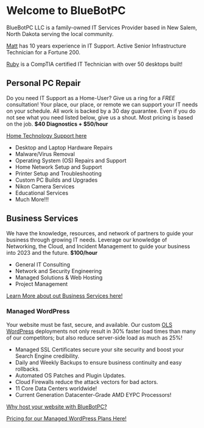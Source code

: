# Welcome to BlueBotPC

BlueBotPC LLC is a family-owned IT Services Provider based in New Salem, North Dakota serving the local community.

[Matt](https://www.mattfaulkner.net) has 10 years experience in IT Support. Active Senior Infrastructure Technician for a Fortune 200.

[Ruby](https://www.mattfaulkner.net/about/ruby/) is a CompTIA certified IT Technician with over 50 desktops built!

## Personal PC Repair

Do you need IT Support as a Home-User? Give us a ring for a _FREE_ consultation! Your place, our place, or remote we can support your IT needs on your schedule. All work is backed by a 30 day guarantee. Even if you do not see what you need listed below, give us a shout. Most pricing is based on the job. **$40 Diagnostics + $50/hour**

[Home Technology Support here](https://bluebotpc.github.io/pages/pc)

- Desktop and Laptop Hardware Repairs
- Malware/Virus Removal
- Operating System (OS) Repairs and Support
- Home Network Setup and Support
- Printer Setup and Troubleshooting
- Custom PC Builds and Upgrades
- Nikon Camera Services
- Educational Services
- Much More!!!

## Business Services

We have the knowledge, resources, and network of partners to guide your business through growing IT needs. Leverage our knowledge of Networking, the Cloud, and Incident Management to guide your business into 2023 and the future. **$100/hour**

- General IT Consulting
- Network and Security Engineering
- Managed Solutions & Web Hosting
- Project Management

[Learn More about out Business Services here!](https://bluebotpc.github.io/pages/biz-services)

### Managed WordPress

Your website must be fast, secure, and available. Our custom [OLS WordPress](https://openlitespeed.org/) deployments not only result in 30% faster load times than many of our competitors; but also reduce server-side load as much as 25%!

- Managed SSL Certificates secure your site security and boost your Search Engine credibility.
- Daily and Weekly Backups to ensure business continuity and easy rollbacks.
- Automated OS Patches and Plugin Updates.
- Cloud Firewalls reduce the attack vectors for bad actors.
- 11 Core Data Centers worldwide!
- Current Generation Datacenter-Grade AMD EYPC Processors!

[Why host your website with BlueBotPC?](https://bluebotpc.github.io/pages/features)

[Pricing for our Managed WordPress Plans Here!](https://bluebotpc.github.io/pages/wordpress)
